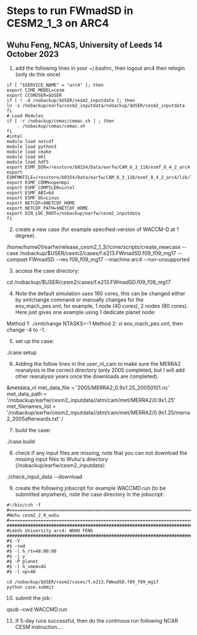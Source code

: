 # Steps to run FWmadSD in CESM2_1_3 on ARC4
## Wuhu Feng, NCAS, University of Leeds 14 October 2023

1) add the following lines in your ~/.bashrc, then logout arc4 then relogin (only do this once)

>
    if [ "$SERVICE_NAME" = "arc4" ]; then
    export CIME_MODEL=cesm
    export CCSMUSER=$USER
    if [ ! -d /nobackup/$USER/cesm2_inputdata ]; then
    ln -s /nobackup/earfw/cesm2_inputdata/nobackup/$USER/cesm2_inputdata
    fi
    # Load Modules
    if [ -r /nobackup/cemac/cemac.sh ] ; then
        . /nobackup/cemac/cemac.sh
    fi
    #intel
    module load netcdf
    module load python3
    module load cmake
    module load mkl
    module load hdf5
    export ESMF_DIR=/resstore/b0154/Data/earfw/CAM_6_3_110/esmf_8_4_2_arc4
    export ESMFMKFILE=/resstore/b0154/Data/earfw/CAM_6_3_110/esmf_8_4_2_arc4/lib/libO/Linux.intel.64.openmpi.default/esmf.mk
    export ESMF_COMM=openmpi
    export ESMF_COMPILER=intel
    export ESMF_ABI=64
    export ESMF_OS=Linux
    export NETCDF=$NETCDF_HOME
    export NETCDF_PATH=$NETCDF_HOME
    export DIN_LOC_ROOT=/nobackup/earfw/cesm2_inputdata
    fi



2) create a new case (for example specified-version of WACCM-D at 1 degree).

/home/home01/earfw/release_cesm2_1_3//cime/scripts/create_newcase  --case /nobackup/$USER/cesm2/cases/f.e213.FWmadSD.f09_f09_mg17 --compset FWmadSD --res f09_f09_mg17 --machine arc4 --run-unsupported 

3) access the case directory:

cd /nobackup/$USER/cesm2/cases/f.e213.FWmadSD.f09_f09_mg17

4) Note the default simulation uses 160 cores, this can be changed either by xmlchange command or manually changes for the env_mach_pes.xml, for example, 1 node (40 cores), 2 nodes (80 cores).
Here just gives one example using 1 dedicate planet node:

Method 1: ./xmlchange NTASKS=-1
Method 2: vi env_mach_pes.xml, then change -4 to -1.

5) set up the case:

./case.setup

6) Adding the follow lines in the user_nl_cam to make sure the MERRA2 reanalysis in the correct directory (only 2005 completed, but I will add other reanalysis years once the downloads are completed).

&metdata_nl
 met_data_file          = '2005/MERRA2_0.9x1.25_20050101.nc'
 met_data_path          = '/nobackup/earfw/cesm2_inputdata//atm/cam/met/MERRA2/0.9x1.25'
 met_filenames_list             = '/nobackup/earfw/cesm2_inputdata//atm/cam/met/MERRA2/0.9x1.25/merra2_2005afterwards.txt'
/

7) build the case:

./case.build

8) check if any input files are missing, note that you can not download the missing input files to Wuhu's directory (/nobackup/earfw/cesm2_inputdata):

./check_input_data --download

9) create the following jobscript for example WACCMD.run (to be submitted anywhere), note the case directory in the jobscript:

>
    #!/bin/csh -f
    #===============================================================================
    #Wuhu cesm2_2_0_wuhu
    #===============================================================================
    ################################################################################
    #Leeds University arc4: WUHU FENG
    #################################################################################
    #$ -V
    #$ -cwd
    #$ -l h_rt=48:00:00
    #$ -j y
    #$ -P planet
    #$ -l h_vmem=4G
    #$ -l np=40

    cd /nobackup/$USER/cesm2/cases/f.e213.FWmadSD.f09_f09_mg17
    python case.submit

10) submit the job :

qsub -cwd WACCMD.run


11) If 5-day runs successful, then do the continous run following NCAR CESM instruction....